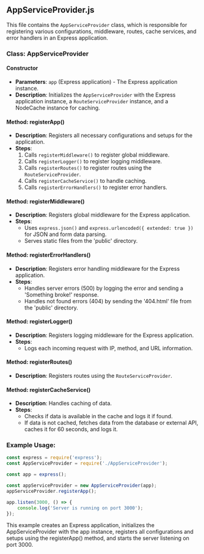 ## AppServiceProvider.js

This file contains the `AppServiceProvider` class, which is responsible for registering various configurations, middleware, routes, cache services, and error handlers in an Express application.

### Class: AppServiceProvider

#### Constructor

- **Parameters**: `app` (Express application) - The Express application instance.
- **Description**: Initializes the `AppServiceProvider` with the Express application instance, a `RouteServiceProvider` instance, and a NodeCache instance for caching.

#### Method: registerApp()

- **Description**: Registers all necessary configurations and setups for the application.
- **Steps**:
  1. Calls `registerMiddleware()` to register global middleware.
  2. Calls `registerLogger()` to register logging middleware.
  3. Calls `registerRoutes()` to register routes using the `RouteServiceProvider`.
  4. Calls `registerCacheService()` to handle caching.
  5. Calls `registerErrorHandlers()` to register error handlers.

#### Method: registerMiddleware()

- **Description**: Registers global middleware for the Express application.
- **Steps**:
  - Uses `express.json()` and `express.urlencoded({ extended: true })` for JSON and form data parsing.
  - Serves static files from the 'public' directory.

#### Method: registerErrorHandlers()

- **Description**: Registers error handling middleware for the Express application.
- **Steps**:
  - Handles server errors (500) by logging the error and sending a 'Something broke!' response.
  - Handles not found errors (404) by sending the '404.html' file from the 'public' directory.

#### Method: registerLogger()

- **Description**: Registers logging middleware for the Express application.
- **Steps**:
  - Logs each incoming request with IP, method, and URL information.

#### Method: registerRoutes()

- **Description**: Registers routes using the `RouteServiceProvider`.

#### Method: registerCacheService()

- **Description**: Handles caching of data.
- **Steps**:
  - Checks if data is available in the cache and logs it if found.
  - If data is not cached, fetches data from the database or external API, caches it for 60 seconds, and logs it.

### Example Usage:

```javascript
const express = require('express');
const AppServiceProvider = require('./AppServiceProvider');

const app = express();

const appServiceProvider = new AppServiceProvider(app);
appServiceProvider.registerApp();

app.listen(3000, () => {
    console.log('Server is running on port 3000');
});
```

This example creates an Express application, initializes the AppServiceProvider with the app instance, registers all configurations and setups using the registerApp() method, and starts the server listening on port 3000.